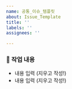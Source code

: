 ```yaml
---
name: 공통_이슈_템플릿
about: Issue_Template
title: ''
labels: ''
assignees: ''

---
```


### 📝 작업 내용
- 내용 입력 (지우고 작성!)
- 내용 입력 (지우고 작성!)
